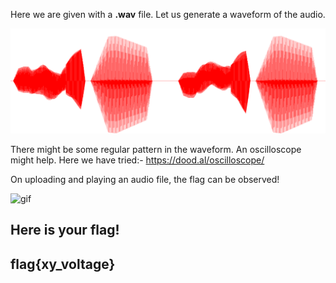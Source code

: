 Here we are given with a **.wav** file. Let us generate a waveform of the audio.

![img](./wave.png)

There might be some regular pattern in the waveform. An oscilloscope might help. Here we have tried:-
https://dood.al/oscilloscope/

On uploading and playing an audio file, the flag can be observed!

![gif](./flag.gif)

## Here is your flag!

## flag{xy_voltage}